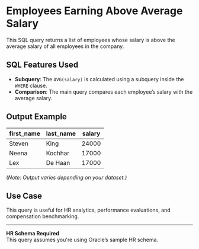 # Employees Earning Above Average Salary

This SQL query returns a list of employees whose salary is above the average salary of all employees in the company.

## SQL Features Used

- **Subquery**: The `AVG(salary)` is calculated using a subquery inside the `WHERE` clause.
- **Comparison**: The main query compares each employee’s salary with the average salary.

## Output Example

| first_name | last_name | salary |
|------------|-----------|--------|
| Steven     | King      | 24000  |
| Neena      | Kochhar   | 17000  |
| Lex        | De Haan   | 17000  |

*(Note: Output varies depending on your dataset.)*

## Use Case

This query is useful for HR analytics, performance evaluations, and compensation benchmarking.

---

**HR Schema Required**  
This query assumes you're using Oracle’s sample HR schema.
